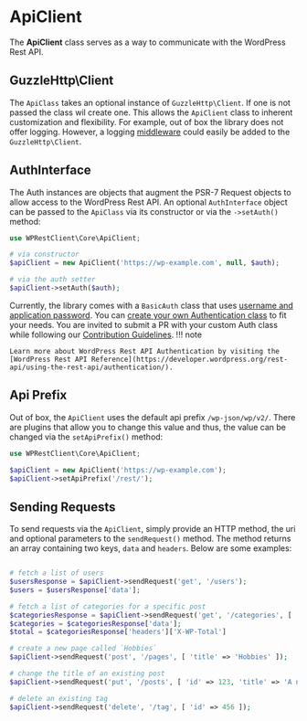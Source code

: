 # ApiClient

The **ApiClient** class serves as a way to communicate with the WordPress Rest API.

## GuzzleHttp\Client

The `ApiClass` takes an optional instance of `GuzzleHttp\Client`. If one is not passed the class wil create one. This
allows the `ApiClient` class to inherent customization and flexibility. For example, out of box the library does not
offer logging. However, a
logging [middleware](https://docs.guzzlephp.org/en/stable/handlers-and-middleware.html#middleware) could easily be added
to the `GuzzleHttp\Client`.

## AuthInterface

The Auth instances are objects that augment the PSR-7 Request objects to allow access to the WordPress Rest API. An
optional `AuthInterface` object can be passed to the `ApiClass` via its constructor or via the `->setAuth()` method:

```php
use WPRestClient\Core\ApiClient;

# via constructor
$apiClient = new ApiClient('https://wp-example.com', null, $auth);

# via the auth setter
$apiClient->setAuth($auth);
```

Currently, the library comes with a `BasicAuth` class that
uses [username and application password](https://developer.wordpress.org/rest-api/using-the-rest-api/authentication/#basic-authentication-with-application-passwords).
You can [create your own Authentication class](../extending/authentication.md) to fit your needs. You are invited to
submit a PR with your custom Auth class while following our [Contribution Guidelines](../contributing.md).
!!! note

    Learn more about WordPress Rest API Authentication by visiting the [WordPress Rest API Reference](https://developer.wordpress.org/rest-api/using-the-rest-api/authentication/).

## Api Prefix

Out of box, the `ApiClient` uses the default api prefix `/wp-json/wp/v2/`. There are plugins that allow you to change
this value and thus, the value can be changed via the `setApiPrefix()` method:

```php
use WPRestClient\Core\ApiClient;

$apiClient = new ApiClient('https://wp-example.com');
$apiClient->setApiPrefix('/rest/');
```

## Sending Requests

To send requests via the `ApiClient`, simply provide an HTTP method, the uri and optional parameters to
the `sendRequest()` method. The method returns an array containing two keys, `data` and `headers`. Below are some
examples:

```php

# fetch a list of users
$usersResponse = $apiClient->sendRequest('get', '/users');
$users = $usersResponse['data'];

# fetch a list of categories for a specific post
$categoriesResponse = $apiClient->sendRequest('get', '/categories', [ 'post' => 123 ]);
$categories = $categoriesResponse['data'];
$total = $categoriesResponse['headers']['X-WP-Total']

# create a new page called `Hobbies`
$apiClient->sendRequest('post', '/pages', [ 'title' => 'Hobbies' ]);

# change the title of an existing post
$apiClient->sendRequest('put', '/posts', [ 'id' => 123, 'title' => 'A new Title' ]);

# delete an existing tag
$apiClient->sendRequest('delete', '/tag', [ 'id' => 456 ]);

```